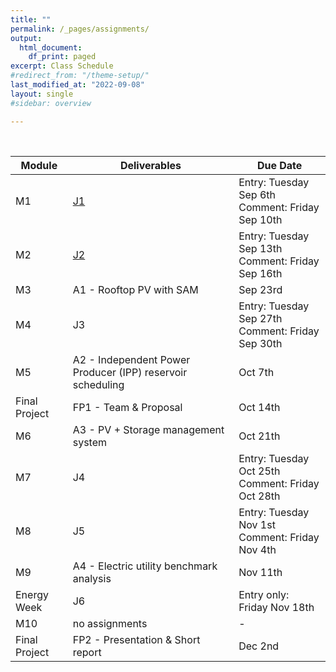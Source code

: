 ```yaml
---
title: ""
permalink: /_pages/assignments/
output:
  html_document:
    df_print: paged
excerpt: Class Schedule
#redirect_from: "/theme-setup/"
last_modified_at: "2022-09-08"
layout: single
#sidebar: overview

---
```


<br>

| Module |   Deliverables | Due Date |
|----|--------|--------------|
| M1 | [J1](https://sakai.duke.edu/portal/site/fc198b90-9d77-4c6b-8708-c9d0d044be5b/tool/26e522a4-84f3-4d97-9ad5-a7c405e8ea92/discussionForum/message/dfAllMessages) | Entry: Tuesday Sep 6th <br> Comment: Friday Sep 10th |
| M2 | [J2](https://sakai.duke.edu/portal/site/fc198b90-9d77-4c6b-8708-c9d0d044be5b/tool/26e522a4-84f3-4d97-9ad5-a7c405e8ea92/discussionForum/message/dfAllMessages) | Entry: Tuesday Sep 13th <br> Comment: Friday Sep 16th |
| M3 | A1 - Rooftop PV with SAM | Sep 23rd|
| M4 | J3 | Entry: Tuesday Sep 27th <br> Comment: Friday Sep 30th |
| M5 | A2 - Independent Power Producer (IPP) reservoir scheduling | Oct 7th|
| Final Project | FP1 - Team & Proposal | Oct 14th |
| M6 | A3 - PV + Storage management system | Oct 21th|
| M7 | J4 | Entry: Tuesday Oct 25th <br> Comment: Friday Oct 28th |
| M8 | J5 | Entry: Tuesday Nov 1st <br> Comment: Friday Nov 4th |
| M9 | A4 - Electric utility benchmark analysis | Nov 11th|
| Energy Week | J6 | Entry only: Friday Nov 18th |
| M10 | no assignments | - |
| Final Project | FP2 - Presentation & Short report | Dec 2nd |
